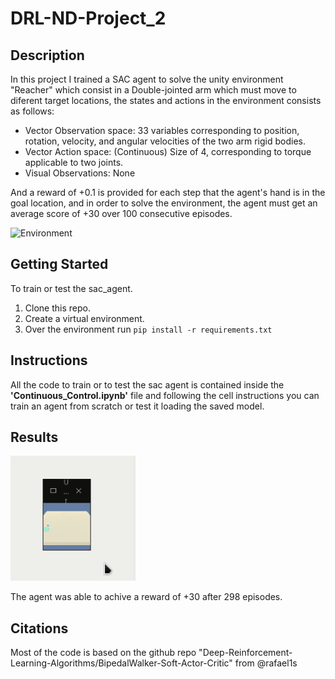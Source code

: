 # DRL-ND-Project_2

## Description

In this project I trained a SAC agent to solve the unity environment "Reacher" which consist in a Double-jointed arm which must move to diferent target locations, the states and actions in the environment consists as follows:

* Vector Observation space: 33 variables corresponding to position, rotation, velocity, and angular velocities of the two arm rigid bodies.
* Vector Action space: (Continuous) Size of 4, corresponding to torque applicable to two joints.
* Visual Observations: None

And a reward of +0.1 is provided for each step that the agent's hand is in the goal location, and in order to solve the environment, the agent must get an average score of +30 over 100 consecutive episodes.

![Environment](https://github.com/Unity-Technologies/ml-agents/blob/master/docs/images/reacher.png?raw=true)

## Getting Started

To train or test the sac_agent.

1. Clone this repo.
2. Create a virtual environment.
2. Over the environment run `pip install -r requirements.txt`

## Instructions

All the code to train or to test the sac agent is contained inside the **'Continuous_Control.ipynb'** file and following the cell instructions you can train an agent from scratch or test it loading the saved model.

## Results

![Reacher testing](./media/Reacher.gif)

The agent was able to achive a reward of +30 after 298 episodes. 

## Citations

Most of the code is based on the github repo "Deep-Reinforcement-Learning-Algorithms/BipedalWalker-Soft-Actor-Critic" from @rafael1s 
